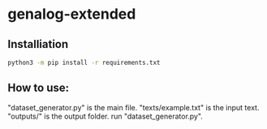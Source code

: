 # genalog-extended

## Installiation
```bash
python3 -m pip install -r requirements.txt
```

## How to use:
"dataset_generator.py" is the main file. "texts/example.txt" is the input text. "outputs/" is the output folder.
run "dataset_generator.py".

